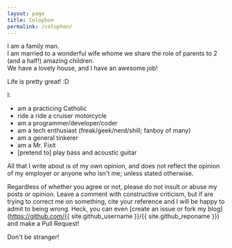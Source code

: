 ```yaml
---
layout: page
title: Colophon
permalink: /colophon/
---
```


I am a family man. <br />
I am married to a wonderful wife whome we share the role of parents to 2 (and a half!) amazing children. <br />
We have a lovely house, and I have an awesome job!

Life is pretty great! :D

I:

- am a practicing Catholic
- ride a ride a cruiser motorcycle
- am a programmer/developer/coder
- am a tech enthusiast (freak/geek/nerd/shill; fanboy of many)
- am a general tinkerer
- am a Mr. Fixit
- \[pretend to] play bass and acoustic guitar

All that I write about is of my own opinion, and does not reflect the opinion of my employer or anyone who isn't me; unless stated otherwise.

Regardless of whether you agree or not, please do not insult or abuse my posts or opinion. Leave a comment with constructive criticism, but if are trying to correct me on something, cite your reference and I will be happy to admit to being wrong. 
Heck, you can even [create an issue or fork my blog](https://github.com/{{ site.github_username }}/{{ site.github_reponame }}) and make a Pull Request!

Don't be stranger!
